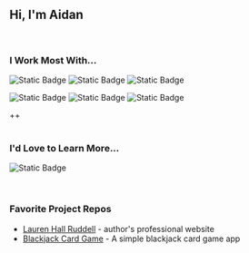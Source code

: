 ## Hi, I'm Aidan

</br>

### I Work Most With...

![Static Badge](https://img.shields.io/badge/JavaScript-F7DF1E?style=for-the-badge&logo=javascript&logoColor=black)
![Static Badge](https://img.shields.io/badge/HTML5-E34F26?style=for-the-badge&logo=html5&logoColor=white)
![Static Badge](https://img.shields.io/badge/CSS3-1572B6?style=for-the-badge&logo=CSS3&logoColor=white)

![Static Badge](https://img.shields.io/badge/Node.js-43853D?style=for-the-badge&logo=node.js&logoColor=white)
![Static Badge](https://img.shields.io/badge/React-20232A?style=for-the-badge&logo=react&logoColor=61DAFB)
![Static Badge](https://img.shields.io/badge/Next.js-black?style=for-the-badge&logo=nextdotjs&logoColor=white) 

++  
</br>

### I'd Love to Learn More...
![Static Badge](https://img.shields.io/badge/Python-407EB0?style=for-the-badge&logo=python&logoColor=FFE872)

</br>

### Favorite Project Repos

- [Lauren Hall Ruddell](https://github.com/AidanBoling/author-website) - author's professional website
- [Blackjack Card Game](https://github.com/AidanBoling/blackjack-card-game) - A simple blackjack card game app

<!--

----

### Fun Fact

I enjoy learning human languages as well! 
I studied Italian for 4+ years, and have most recently started learning:

- Portuguese
- Korean

-->
